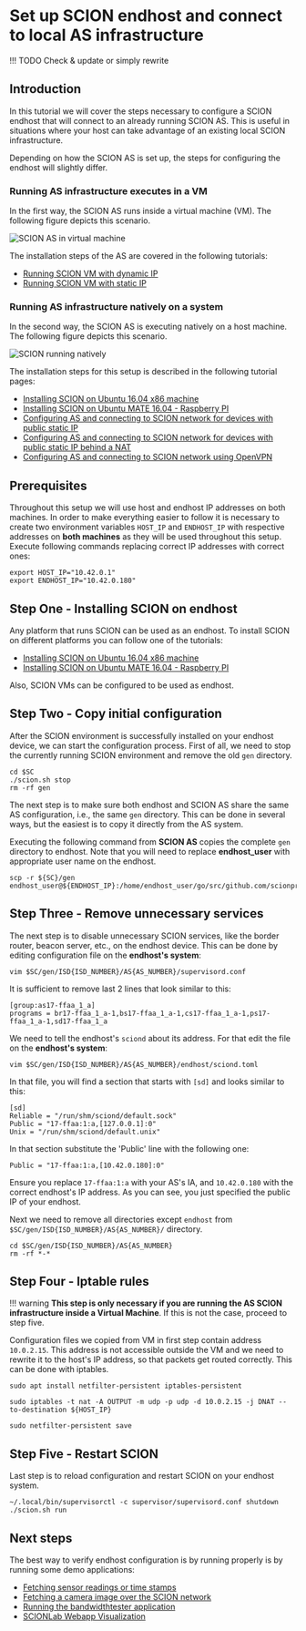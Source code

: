 # Set up SCION endhost and connect to local AS infrastructure


!!! TODO
    Check & update or simply rewrite


## Introduction

In this tutorial we will cover the steps necessary to configure a SCION endhost that will connect to an already running SCION AS.
This is useful in situations where your host can take advantage of an existing local SCION infrastructure.

Depending on how the SCION AS is set up, the steps for configuring the endhost will slightly differ.

### Running AS infrastructure executes in a VM

In the first way, the SCION AS runs inside a virtual machine (VM). The following figure depicts this scenario.

![SCION AS in virtual machine](../images/vm_endhost_setup.png)

The installation steps of the AS are covered in the following tutorials:

- [Running SCION VM with dynamic IP](../virtual_machine_setup/dynamic_ip.md)
- [Running SCION VM with static IP](../virtual_machine_setup/static_ip.md)

### Running AS infrastructure natively on a system

In the second way, the SCION AS is executing natively on a host machine. The following figure depicts this scenario.

![SCION running natively](../images/native_endhost_setup.png)

The installation steps for this setup is described in the following tutorial pages:

- [Installing SCION on Ubuntu 16.04 x86 machine](../native_setup/ubuntu_x86_build.md)
- [Installing SCION on Ubuntu MATE 16.04 - Raspberry PI](../native_setup/rpi_ubuntu.md)
- [Configuring AS and connecting to SCION network for devices with public static IP](../general_scion_configuration/public_ip.md)
- [Configuring AS and connecting to SCION network for devices with public static IP behind a NAT](../general_scion_configuration/public_ip_nat.md)
- [Configuring AS and connecting to SCION network using OpenVPN](../general_scion_configuration/vpn_setup.md)

## Prerequisites

Throughout this setup we will use host and endhost IP addresses on both machines. In order to make everything easier to follow it is necessary to create two environment variables `HOST_IP` and `ENDHOST_IP` with respective addresses on **both machines** as they will be used throughout this setup. Execute following commands replacing correct IP addresses with correct ones:

```shell
export HOST_IP="10.42.0.1"
export ENDHOST_IP="10.42.0.180"
```

## Step One - Installing SCION on endhost

Any platform that runs SCION can be used as an endhost. To install SCION on different platforms you can follow one of the tutorials:

* [Installing SCION on Ubuntu 16.04 x86 machine](../native_setup/ubuntu_x86_build.md)
* [Installing SCION on Ubuntu MATE 16.04 - Raspberry PI](../native_setup/rpi_ubuntu.md)

Also, SCION VMs can be configured to be used as endhost.

## Step Two - Copy initial configuration

After the SCION environment is successfully installed on your endhost device, we can start the configuration process. First of all, we need to stop the currently running SCION environment and remove the old `gen` directory.

```shell
cd $SC
./scion.sh stop
rm -rf gen
```

The next step is to make sure both endhost and SCION AS share the same AS configuration, i.e., the same `gen` directory. This can be done in several ways, but the easiest is to copy it directly from the AS system.

Executing the following command from **SCION AS** copies the complete `gen` directory to endhost. Note that you will need to replace **endhost_user** with appropriate user name on the endhost.

```shell
scp -r ${SC}/gen endhost_user@${ENDHOST_IP}:/home/endhost_user/go/src/github.com/scionproto/scion/gen
```

## Step Three - Remove unnecessary services

The next step is to disable unnecessary SCION services, like the border router, beacon server, etc., on the endhost device. This can be done by editing configuration file on the **endhost's system**:

```
vim $SC/gen/ISD{ISD_NUMBER}/AS{AS_NUMBER}/supervisord.conf
```

It is sufficient to remove last 2 lines that look similar to this:

```
[group:as17-ffaa_1_a]
programs = br17-ffaa_1_a-1,bs17-ffaa_1_a-1,cs17-ffaa_1_a-1,ps17-ffaa_1_a-1,sd17-ffaa_1_a
```

We need to tell the endhost's `sciond` about its address. For that edit the file on the **endhost's system**:
```
vim $SC/gen/ISD{ISD_NUMBER}/AS{AS_NUMBER}/endhost/sciond.toml
```
In that file, you will find a section that starts with `[sd]` and looks similar to this:
```
[sd]
Reliable = "/run/shm/sciond/default.sock"
Public = "17-ffaa:1:a,[127.0.0.1]:0"
Unix = "/run/shm/sciond/default.unix"
```
In that section substitute the 'Public' line with the following one:
```
Public = "17-ffaa:1:a,[10.42.0.180]:0"
```
Ensure you replace `17-ffaa:1:a` with your AS's IA, and `10.42.0.180` with the correct endhost's IP address. As you can see, you just specified the public IP of your endhost.

Next we need to remove all directories except `endhost` from `$SC/gen/ISD{ISD_NUMBER}/AS{AS_NUMBER}/` directory.

```shell
cd $SC/gen/ISD{ISD_NUMBER}/AS{AS_NUMBER}
rm -rf *-*
```

## Step Four - Iptable rules

!!! warning
    **This step is only necessary if you are running the AS SCION infrastructure inside a Virtual Machine**. If this is not the case, proceed to step five.

Configuration files we copied from VM in first step contain address `10.0.2.15`. This address is not accessible outside the VM and we need to rewrite it to the host's IP address, so that packets get routed correctly. This can be done with iptables.

```shell
sudo apt install netfilter-persistent iptables-persistent

sudo iptables -t nat -A OUTPUT -m udp -p udp -d 10.0.2.15 -j DNAT --to-destination ${HOST_IP}

sudo netfilter-persistent save
```

## Step Five - Restart SCION

Last step is to reload configuration and restart SCION on your endhost system.

```shell
~/.local/bin/supervisorctl -c supervisor/supervisord.conf shutdown
./scion.sh run
```

## Next steps

The best way to verify endhost configuration is by running properly is by running some demo applications:

* [Fetching sensor readings or time stamps](../apps/fetch_sensor_readings.md)
* [Fetching a camera image over the SCION network](../apps/access_camera.md)
* [Running the bandwidthtester application](../apps/bwtester.md)
* [SCIONLab Webapp Visualization](../as_visualization/webapp.md)
